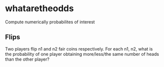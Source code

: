 # whataretheodds
Compute numerically probabilites of interest

## Flips

Two players flip n1 and n2 fair coins respectively. For each n1, n2, what is the probability of one player obtaining more/less/the same number of heads than the other player?
